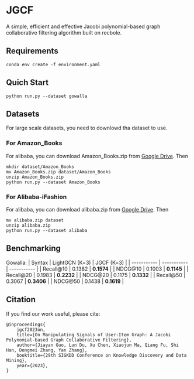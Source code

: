 # JGCF
A simple, efficient and effective Jacobi polynomial-based graph collaborative filtering algorithm built on recbole.

## Requirements

```
conda env create -f environment.yaml
```

## Quich Start
```
python run.py --dataset gowalla
```

## Datasets

For large scale datasets, you need to downlowd tha dataset to use.

### For Amazon_Books

For alibaba, you can download Amazon_Books.zip from [Google Drive](https://drive.google.com/file/d/1BM27i1EZ_8QZeR-MERLNxFd7LZ8MgyBe/view?usp=share_link). Then
```
mkdir dataset/Amazon_Books
mv Amazon_Books.zip dataset/Amazon_Books
unzip Amazon_Books.zip
python run.py --dataset Amazon_Books
```


### For Alibaba-iFashion

For alibaba, you can download alibaba.zip from [Google Drive](https://drive.google.com/file/d/1wzxGEh0wFq7AghjY8uBEWrGkqNwhVDjc/view?usp=share_link). Then
```
mv alibaba.zip dataset
unzip alibaba.zip
python run.py --dataset alibaba
```

## Benchmarking

Gowalla:
| Syntax      | LightGCN (K=3) | JGCF (K=3) |
| ----------- | ----------- | ----------- |
| Recall@10   |   0.1382    |    **0.1574**   |
|  NDCG@10    |   0.1003    |    **0.1145**   |
| Recall@20   |   0.1983    |    **0.2232**   |
|  NDCG@20    |   0.1175    |    **0.1332**   |
| Recall@50   |   0.3067    |    **0.3406**   |
|  NDCG@50    |   0.1438    |    **0.1619**   |

## Citation

If you find our work useful, please cite:
```
@inproceedings{
    jgcf2023on,
    title={On Manipulating Signals of User-Item Graph: A Jacobi Polynomial-based Graph Collaborative Filtering},
    author={Jiayan Guo, Lun Du, Xu Chen, Xiaojun Ma, Qiang Fu, Shi Han, Dongmei Zhang, Yan Zhang},
    booktitle={29th SIGKDD Conference on Knowledge Discovery and Data Mining},
    year={2023},
}
```
